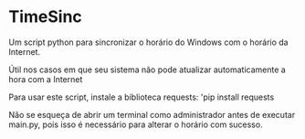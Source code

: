 # TimeSinc
Um script python para sincronizar o horário do Windows com o horário da Internet.

<p>Útil nos casos em que seu sistema não pode atualizar automaticamente a hora com a Internet</p>
<p>Para usar este script, instale a biblioteca requests: 'pip install requests</p>
<p>Não se esqueça de abrir um terminal como administrador antes de executar main.py, pois isso é necessário para alterar o horário com sucesso.</p>
